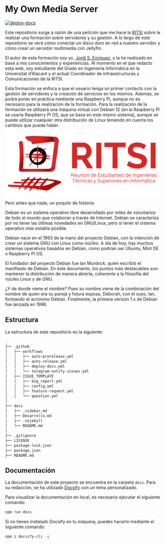 # My Own Media Server

[![deploy-docs](https://github.com/Jordilavila/myownmediaserver/actions/workflows/deploy-docs.yml/badge.svg?branch=main)](https://github.com/Jordilavila/myownmediaserver/actions/workflows/deploy-docs.yml)

Este repositorio surge a razón de una petición que me hace la [RITSI](https://ritsi.org/) sobre la realizar una formación sobre servidores y su gestión. A lo largo de este repositorio se verá cómo conectar un disco duro en red a nuestro servidor y cómo crear un servidor multimedia con Jellyfin.

El autor de esta formación soy yo, [Jordi S. Enríquez](https://cv.elcontent.es), y la he realizado en base a mis conocimientos y experiencias. Al momento en el que redacto esta web, soy estudiante del Grado en Ingeniería Informática en la Universitat d'Alacant y el actual Coordinador de Infraestructuras y Comunicaciones de la RITSI.

Esta formación se enfoca a que el usuario tenga un primer contacto con la gestión de servidores y la creación de servicios en los mismos. Además, se podrá poner en práctica mediante una Raspberry Pi, aunque no es necesario para la realización de la formación. Para la realización de la formación se utilizará una máquina virtual con Debian 12 (en la Raspberry Pi se usaría Raspberry Pi OS, que se basa en este mismo sistema), aunque se puede utilizar cualquier otra distribución de Linux teniendo en cuenta los cambios que pueda haber.

![RITSI_logo_grande_horizontal](docs/1710_Imagotipo_Degradado_Horizontal.png)

Pero antes que nada, un poquito de historia:

Debian es un sistema operativo libre desarrollado por miles de voluntarios de todo el mundo que colaboran a través de Internet. Debian se caracteriza por no tener las últimas novedades en GNU/Linux, pero sí tener el sistema operativo más estable posible.

Debian nace en el 1993 de la mano del proyecto Debian, con la intención de crear un sistema GNU con Linux como núcleo. A día de hoy, hay muchos sistemas operativos basados en Debian, como podrían ser Ubuntu, Mint DE o Raspberry Pi OS.

El fundador del proyecto Debian fue Ian Murdock, quien escribió el manifiesto de Debian. En este documento, los puntos más destacables son: mantener la distribución de manera abierta, coherente a la filosofía del núcleo Linux y de GNU.

¿Y de donde viene el nombre? Pues su nombre viene de la combinación del nombre de quien era su pareja y futura esposa, Deborah, con el suyo, Ian, formando el acrónimo Debian.
Finalmente, la primera versión 1.x de Debian fue lanzada en 1996.

## Estructura

La estructura de este repositorio es la siguiente:

```
.
├── .github
│   ├── workflows
│   │   ├── auto-prerelease.yml
│   │   ├── auto-release.yml
│   │   ├── deploy-docs.yml
│   │   └── telegram-notify-issues.yml
│   ├── ISSUE_TEMPLATE
│   │   ├── bug_report.yml
│   │   ├── config.yml
│   │   ├── feature-request.yml
│   │   └── question.yml
│
├── docs
│   ├── _sidebar.md
│   ├── Desarrollo.md
│   ├── .nojekyll
│   └── README.md
│
├── .gitignore
├── LICENSE
├── package-lock.json
├── package.json
├── README.md
```

## Documentación

La documentación de este proyecto se encuentra en la carpeta `docs`. Para su redacción, se ha utilizado [Docsify](https://docsify.js.org/) con un tema personalizado.

Para visualizar la documentación en local, es necesario ejecutar el siguiente comando:

```bash
npm run docs
```

Si no tienes instalado Docsify en tu máquina, puedes hacerlo mediante el siguiente comando:

```bash
npm i docsify-cli -g
```



